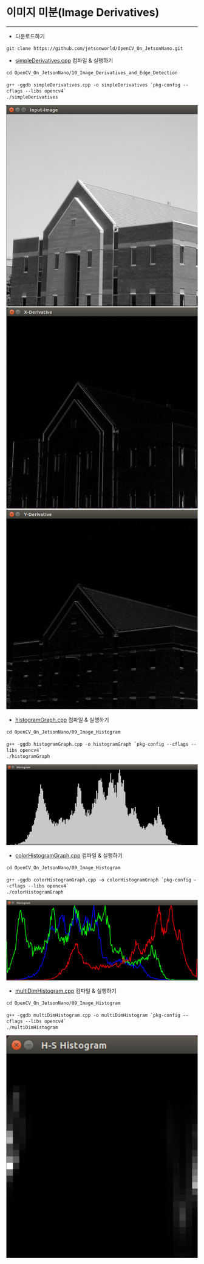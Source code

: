 # 이미지 미분(Image Derivatives)
***
* 다운로드하기
```
git clone https://github.com/jetsonworld/OpenCV_On_JetsonNano.git
```

* [simpleDerivatives.cpp](https://raw.githubusercontent.com/jetsonworld/OpenCV_On_JetsonNano/master/10_Image_Derivatives_and_Edge_Detection/simpleDerivatives.cpp) 컴파일 & 실행하기
```
cd OpenCV_On_JetsonNano/10_Image_Derivatives_and_Edge_Detection

g++ -ggdb simpleDerivatives.cpp -o simpleDerivatives `pkg-config --cflags --libs opencv4`
./simpleDerivatives
```

![simpleDerivatives_input.png](https://raw.githubusercontent.com/jetsonworld/OpenCV_On_JetsonNano/master/10_Image_Derivatives_and_Edge_Detection/simpleDerivatives_input.png)
![simpleDerivatives_x.png](https://raw.githubusercontent.com/jetsonworld/OpenCV_On_JetsonNano/master/10_Image_Derivatives_and_Edge_Detection/simpleDerivatives_x.png)
![simpleDerivatives_y.png](https://raw.githubusercontent.com/jetsonworld/OpenCV_On_JetsonNano/master/10_Image_Derivatives_and_Edge_Detection/simpleDerivatives_y.png)

* [histogramGraph.cpp](https://raw.githubusercontent.com/jetsonworld/OpenCV_On_JetsonNano/master/09_Image_Histogram/histogramGraph.cpp) 컴파일 & 실행하기
```
cd OpenCV_On_JetsonNano/09_Image_Histogram

g++ -ggdb histogramGraph.cpp -o histogramGraph `pkg-config --cflags --libs opencv4`
./histogramGraph
```

![histogramGraph.png](https://raw.githubusercontent.com/jetsonworld/OpenCV_On_JetsonNano/master/09_Image_Histogram/histogramGraph.png)


* [colorHistogramGraph.cpp](https://raw.githubusercontent.com/jetsonworld/OpenCV_On_JetsonNano/master/09_Image_Histogram/colorHistogramGraph.cpp) 컴파일 & 실행하기
```
cd OpenCV_On_JetsonNano/09_Image_Histogram

g++ -ggdb colorHistogramGraph.cpp -o colorHistogramGraph `pkg-config --cflags --libs opencv4`
./colorHistogramGraph
```

![histogramGraph.png](https://raw.githubusercontent.com/jetsonworld/OpenCV_On_JetsonNano/master/09_Image_Histogram/colorHistogramGraph.png)


* [multiDimHistogram.cpp](https://raw.githubusercontent.com/jetsonworld/OpenCV_On_JetsonNano/master/09_Image_Histogram/multiDimHistogram.cpp) 컴파일 & 실행하기
```
cd OpenCV_On_JetsonNano/09_Image_Histogram

g++ -ggdb multiDimHistogram.cpp -o multiDimHistogram `pkg-config --cflags --libs opencv4`
./multiDimHistogram
```

![multiDimHistogram.png](https://raw.githubusercontent.com/jetsonworld/OpenCV_On_JetsonNano/master/09_Image_Histogram/multiDimHistogram.png)
